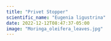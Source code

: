 ```yaml
---
title: "Privet Stopper"
scientific_name: "Eugenia ligustrina"
date: 2022-12-12T08:47:37-05:00
image: "Moringa_oleifera_leaves.jpg"
---
```


